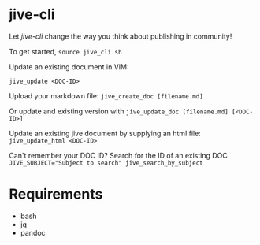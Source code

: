# jive-cli

Let *jive-cli* change the way you think about publishing in community!

To get started, 
`source jive_cli.sh`


Update an existing document in VIM:

`jive_update <DOC-ID>`

Upload your markdown file:
`jive_create_doc [filename.md]`

Or update and existing version with
`jive_update_doc [filename.md] [<DOC-ID>]`

Update an existing jive document by supplying an html file:
`jive_update_html <DOC-ID>`

Can't remember your DOC ID? Search for the ID of an existing DOC
`JIVE_SUBJECT="Subject to search" jive_search_by_subject`

# Requirements
* bash
* jq
* pandoc


